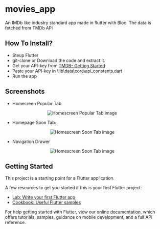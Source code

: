 # movies_app

An IMDb like industry standard app made in flutter with Bloc.
The data is fetched from TMDb API

## How To Install?

- Steup Flutter
- git-clone or Download the code and extract it.
- Get your API-key from [TMDB- Getting Started](https://developers.themoviedb.org/3/getting-started/introduction)
- Paste your API-key in \lib\data\core\api_constants.dart 
- Run the app

## Screenshots

- Homecreen Popular Tab:
<p align="center">
  <img src="https://github.com/mps01/MovieApp_flutter/blob/master/sreenshots/homescreen_popular_tab.png?raw=true" alt="Homescreen Popular Tab image"/>
</p>


- Homepage Soon Tab:
<p align="center">
  <img src="https://github.com/mps01/MovieApp_flutter/blob/master/sreenshots/homescreen_soon_tab.png?raw=true" alt="Homescreen Soon Tab image"/>
</p>


- Navigation Drawer
<p align="center">
  <img src="https://github.com/mps01/MovieApp_flutter/blob/master/sreenshots/navigation_drawer.png?raw=true" alt="Homescreen Soon Tab image"/>
</p>

## Getting Started

This project is a starting point for a Flutter application.

A few resources to get you started if this is your first Flutter project:

- [Lab: Write your first Flutter app](https://flutter.dev/docs/get-started/codelab)
- [Cookbook: Useful Flutter samples](https://flutter.dev/docs/cookbook)

For help getting started with Flutter, view our
[online documentation](https://flutter.dev/docs), which offers tutorials,
samples, guidance on mobile development, and a full API reference.
